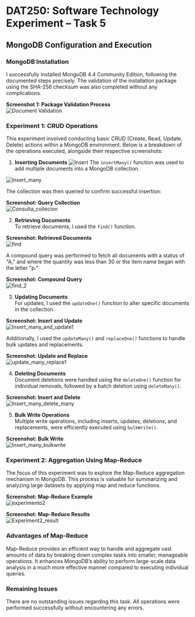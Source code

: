 # DAT250: Software Technology Experiment – Task 5  
## MongoDB Configuration and Execution

### MongoDB Installation  
I successfully installed MongoDB 4.4 Community Edition, following the documented steps precisely. The validation of the installation package using the SHA-256 checksum was also completed without any complications.

**Screenshot 1: Package Validation Process**    
![Document Validation](https://github.com/CarlosFdez04/DAT250/blob/main/Assignment_5/Images/ValidationScreenshot.png?raw=true)


### Experiment 1: CRUD Operations  
This experiment involved conducting basic CRUD (Create, Read, Update, Delete) actions within a MongoDB environment. Below is a breakdown of the operations executed, alongside their respective screenshots:

1. **Inserting Documents**
![Insert](https://github.com/CarlosFdez04/DAT250/blob/main/Assignment_5/Images/1_Insert.png) 
The `insertMany()` function was used to add multiple documents into a MongoDB collection.  
 
![Insert_many](https://github.com/CarlosFdez04/DAT250/blob/main/Assignment_5/Images/Insert_many.png)

The collection was then queried to confirm successful insertion:

**Screenshot: Query Collection**  
![Consulta_collecion](https://github.com/CarlosFdez04/DAT250/blob/main/Assignment_5/Images/query.png)

2. **Retrieving Documents**  
To retrieve documents, I used the `find()` function.  

**Screenshot: Retrieved Documents**  
![find](https://github.com/CarlosFdez04/DAT250/blob/main/Assignment_5/Images/find.png)

A compound query was performed to fetch all documents with a status of "A," and where the quantity was less than 30 or the item name began with the letter "p."

**Screenshot: Compound Query**  
![find_2](https://github.com/CarlosFdez04/DAT250/blob/main/Assignment_5/Images/find.png)

3. **Updating Documents**  
For updates, I used the `updateOne()` function to alter specific documents in the collection.

**Screenshot: Insert and Update**  
![Insert_many_and_update1](https://github.com/CarlosFdez04/DAT250/blob/main/Assignment_5/Images/Update_One.png)

Additionally, I used the `updateMany()` and `replaceOne()` functions to handle bulk updates and replacements.

**Screenshot: Update and Replace**  
![update_many_replace1](https://github.com/CarlosFdez04/DAT250/blob/main/Assignment_5/Images/Update_Many.png)

4. **Deleting Documents**  
Document deletions were handled using the `deleteOne()` function for individual removals, followed by a batch deletion using `deleteMany()`.

**Screenshot: Insert and Delete**  
![Insert_many_delete_many](https://github.com/CarlosFdez04/DAT250/blob/main/Assignment_5/Images/Delete_Many.png)

5. **Bulk Write Operations**  
Multiple write operations, including inserts, updates, deletions, and replacements, were efficiently executed using `bulkWrite()`.

**Screenshot: Bulk Write**  
![Insert_many_bulkwrite](https://github.com/CarlosFdez04/DAT250/blob/main/Assignment_5/Images/BulkWrite.png)

### Experiment 2: Aggregation Using Map-Reduce  
The focus of this experiment was to explore the Map-Reduce aggregation mechanism in MongoDB. This process is valuable for summarizing and analyzing large datasets by applying map and reduce functions.

**Screenshot: Map-Reduce Example**  
![experimento2](https://github.com/CarlosFdez04/DAT250/blob/main/Assignment_5/Images/Experiment_2_1.png)

**Screenshot: Map-Reduce Results**  
![Experiment2_result](https://github.com/CarlosFdez04/DAT250/blob/main/Assignment_5/Images/Experiment_2_2.png)

### Advantages of Map-Reduce  
Map-Reduce provides an efficient way to handle and aggregate vast amounts of data by breaking down complex tasks into smaller, manageable operations. It enhances MongoDB’s ability to perform large-scale data analysis in a much more effective manner compared to executing individual queries.

### Remaining Issues  
There are no outstanding issues regarding this task. All operations were performed successfully without encountering any errors.
